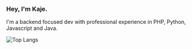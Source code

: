 ### Hey, I'm Kaje. 

I'm a backend focused dev with professional experience in PHP, Python, Javascript and Java. 


![Top Langs](https://github-readme-stats.vercel.app/api/top-langs/?username=kajea&theme=merko&hide=scss,css,blade,html,powershell&layout=compact)
